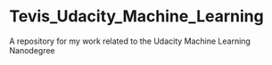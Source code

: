 # Tevis_Udacity_Machine_Learning
A repository for my work related to the Udacity Machine Learning Nanodegree
